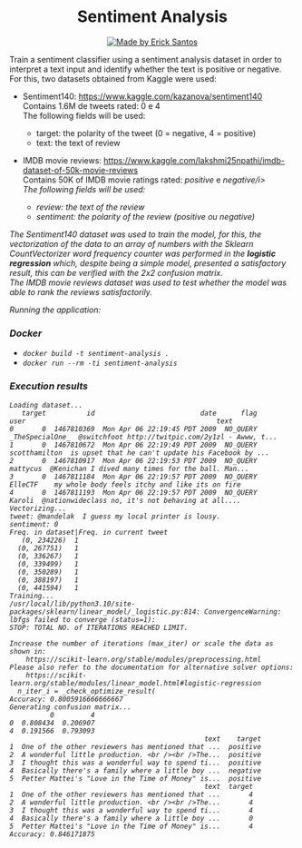 <h1 align="center">
Sentiment Analysis
</h1>
<p align="center">
  <a href="https://github.com/erickfunier">
    <img alt="Made by Erick Santos" src="https://img.shields.io/badge/made%20by-Erick%20Santos-lightgrey">
  </a>
</p>
<p>
Train a sentiment classifier using a sentiment analysis dataset in order to interpret a text input and identify whether the text is positive or negative.<br/>
For this, two datasets obtained from Kaggle were used:<br/>

*   Sentiment140: https://www.kaggle.com/kazanova/sentiment140<br/>
    Contains 1.6M de tweets rated: 0 e 4<br/>
    The following fields will be used:<br/>
    * target: the polarity of the tweet (0 = negative, 4 = positive)<br/>
    * text: the text of review<br/>

*   IMDB movie reviews: https://www.kaggle.com/lakshmi25npathi/imdb-dataset-of-50k-movie-reviews<br/>
    Contains 50K of IMDB movie ratings rated: <i>positive</i> e <i>negative/i> <br/>
    The following fields will be used:<br/>
    * review: the text of the review<br/>
    * sentiment: the polarity of the review (<i>positive</i> ou <i>negative</i>)<br/>

The Sentiment140 dataset was used to train the model, for this, the vectorization of the data to an array of numbers with the Sklearn CountVectorizer word frequency counter was performed in the <b>logistic regression</b> which, despite being a simple model, presented a satisfactory result, this can be verified with the 2x2 confusion matrix.<br/>
The IMDB movie reviews dataset was used to test whether the model was able to rank the reviews satisfactorily.<br/>
</p>
Running the application:

### Docker 
    
- `docker build -t sentiment-analysis .`
- `docker run --rm -ti sentiment-analysis`
  
### Execution results

```docker run --rm -ti sentiment-analysis
Loading dataset...
   target          id                          date      flag             user                                               text
0       0  1467810369  Mon Apr 06 22:19:45 PDT 2009  NO_QUERY  _TheSpecialOne_  @switchfoot http://twitpic.com/2y1zl - Awww, t...
1       0  1467810672  Mon Apr 06 22:19:49 PDT 2009  NO_QUERY    scotthamilton  is upset that he can't update his Facebook by ...
2       0  1467810917  Mon Apr 06 22:19:53 PDT 2009  NO_QUERY         mattycus  @Kenichan I dived many times for the ball. Man...
3       0  1467811184  Mon Apr 06 22:19:57 PDT 2009  NO_QUERY          ElleCTF    my whole body feels itchy and like its on fire
4       0  1467811193  Mon Apr 06 22:19:57 PDT 2009  NO_QUERY           Karoli  @nationwideclass no, it's not behaving at all....
Vectorizing...
tweet: @mandelak  I guess my local printer is lousy.
sentiment: 0
Freq. in dataset|Freq. in current tweet
   (0, 234226)  1
  (0, 267751)   1
  (0, 336267)   1
  (0, 339499)   1
  (0, 350289)   1
  (0, 388197)   1
  (0, 441594)   1
Training...      
/usr/local/lib/python3.10/site-packages/sklearn/linear_model/_logistic.py:814: ConvergenceWarning: lbfgs failed to converge (status=1):
STOP: TOTAL NO. of ITERATIONS REACHED LIMIT.

Increase the number of iterations (max_iter) or scale the data as shown in:
    https://scikit-learn.org/stable/modules/preprocessing.html
Please also refer to the documentation for alternative solver options:
    https://scikit-learn.org/stable/modules/linear_model.html#logistic-regression
  n_iter_i = _check_optimize_result(
Accuracy: 0.8005916666666667
Generating confusion matrix...
          0         4
0  0.808434  0.206907
4  0.191566  0.793093
                                                text    target
1  One of the other reviewers has mentioned that ...  positive
2  A wonderful little production. <br /><br />The...  positive
3  I thought this was a wonderful way to spend ti...  positive
4  Basically there's a family where a little boy ...  negative
5  Petter Mattei's "Love in the Time of Money" is...  positive
                                                text  target
1  One of the other reviewers has mentioned that ...       4
2  A wonderful little production. <br /><br />The...       4
3  I thought this was a wonderful way to spend ti...       4
4  Basically there's a family where a little boy ...       0
5  Petter Mattei's "Love in the Time of Money" is...       4
Accuracy: 0.846171875
